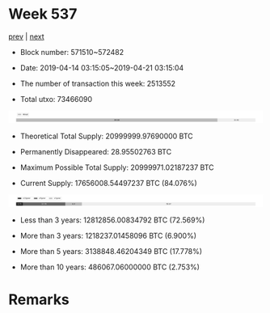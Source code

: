 # Week 537

[prev](week0536.md) | [next](week0538.md)

- Block number: 571510~572482

- Date: 2019-04-14 03:15:05~2019-04-21 03:15:04

- The number of transaction this week: 2513552

- Total utxo: 73466090

![](../images/mined_week0537.png)

- Theoretical Total Supply: 20999999.97690000 BTC

- Permanently Disappeared: 28.95502763 BTC

- Maximum Possible Total Supply: 20999971.02187237 BTC

- Current Supply: 17656008.54497237 BTC (84.076%)

![](../images/year_week0537.png)


- Less than 3 years: 12812856.00834792 BTC (72.569%)

- More than 3 years: 1218237.01458096 BTC (6.900%)

- More than 5 years: 3138848.46204349 BTC (17.778%)

- More than 10 years: 486067.06000000 BTC (2.753%)

# Remarks

